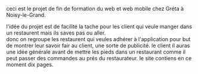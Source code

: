 ceci est le projet de fin de formation du web et web mobile chez Gréta à Noisy-le-Grand.

l'idée du projet est de facilité la tache pour les client qui veule  manger dans un restaurent mais ils saves pas ou aller.  
donc on regroupe les restaurent qui veules adhérer à l'application pour but de montrer leur savoir fair au client, une sorte de publicité. 
le client il auras une idée générale avant de mettre les pieds dans un restaurant comme il peut passer des commandes au prés du restaurateur. 
le site contiens en ce moment dix pages. 
